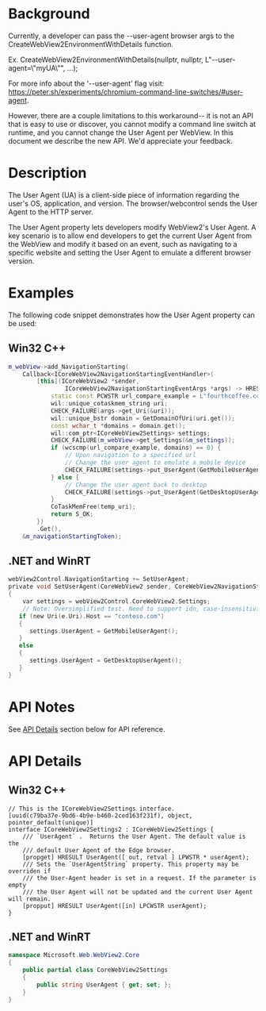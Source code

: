 # Background

Currently, a developer can pass the --user-agent browser args to the CreateWebView2EnvironmentWithDetails function. 

Ex. CreateWebView2EnvironmentWithDetails(nullptr, nullptr, L"--user-agent=\\"myUA\\"", ...);

For more info about the ‘--user-agent’ flag visit: https://peter.sh/experiments/chromium-command-line-switches/#user-agent.

However, there are a couple limitations to this workaround-- it is not an API that is easy to use or discover, you cannot modify a command line switch at runtime, and you cannot change the User Agent per WebView. In this document we describe the new API. We'd appreciate your feedback.

# Description

The User Agent (UA) is a client-side piece of information regarding the user's OS, application, and version. The browser/webcontrol sends the User Agent to the HTTP server.

The User Agent property lets developers modify WebView2's User Agent. A key scenario is to allow end developers to get the current User Agent from the WebView and modify it based on an event, such as navigating to a specific website and setting the User Agent to emulate a different browser version.

# Examples

The following code snippet demonstrates how the User Agent property can be used:

## Win32 C++
    
```cpp 
m_webView->add_NavigationStarting(
    Callback<ICoreWebView2NavigationStartingEventHandler>(
        [this](ICoreWebView2 *sender,
                ICoreWebView2NavigationStartingEventArgs *args) -> HRESULT {
            static const PCWSTR url_compare_example = L"fourthcoffee.com";
            wil::unique_cotaskmem_string uri;
            CHECK_FAILURE(args->get_Uri(&uri));
            wil::unique_bstr domain = GetDomainOfUri(uri.get());
            const wchar_t *domains = domain.get();
            wil::com_ptr<ICoreWebView2Settings> settings;
            CHECK_FAILURE(m_webView->get_Settings(&m_settings));
            if (wcscmp(url_compare_example, domains) == 0) {
                // Upon navigation to a specified url 
                // Change the user agent to emulate a mobile device
                CHECK_FAILURE(settings->put_UserAgent(GetMobileUserAgent())); 
            } else {
                // Change the user agent back to desktop
                CHECK_FAILURE(settings->put_UserAgent(GetDesktopUserAgent()));
            }
            CoTaskMemFree(temp_uri);
            return S_OK;
        })
        .Get(),
    &m_navigationStartingToken);
``` 

## .NET and WinRT

```c #
webView2Control.NavigationStarting += SetUserAgent;
private void SetUserAgent(CoreWebView2 sender, CoreWebView2NavigationStartingEventArgs e)
{
    var settings = webView2Control.CoreWebView2.Settings;
    // Note: Oversimplified test. Need to support idn, case-insensitivity, etc.
   if (new Uri(e.Uri).Host == "contoso.com")
   {
      settings.UserAgent = GetMobileUserAgent();
   }
   else
   {
      settings.UserAgent = GetDesktopUserAgent();
   }
}
```

# API Notes

See [API Details](#api-details) section below for API reference.

# API Details

## Win32 C++
    
```IDL
// This is the ICoreWebView2Settings interface.
[uuid(c79ba37e-9bd6-4b9e-b460-2ced163f231f), object, pointer_default(unique)]
interface ICoreWebView2Settings2 : ICoreWebView2Settings {
    /// `UserAgent` .  Returns the User Agent. The default value is the
    /// default User Agent of the Edge browser.
    [propget] HRESULT UserAgent([ out, retval ] LPWSTR * userAgent);
    /// Sets the `UserAgentString` property. This property may be overriden if
    /// the User-Agent header is set in a request. If the parameter is empty 
    /// the User Agent will not be updated and the current User Agent will remain. 
    [propput] HRESULT UserAgent([in] LPCWSTR userAgent);
}
``` 
## .NET and WinRT

```c#
namespace Microsoft.Web.WebView2.Core
{
    public partial class CoreWebView2Settings
    {
        public string UserAgent { get; set; };
    }
}
```
